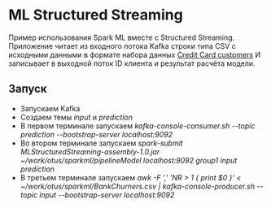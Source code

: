 # ML Structured Streaming

Пример использования Spark ML вместе с Structured Streaming.
Приложение читает из входного потока Kafka строки типа CSV с исходными данными в формате набора данных [Credit Card customers](https://www.kaggle.com/sakshigoyal7/credit-card-customers)
И записывает в выходной поток ID клиента и результат расчёта модели.

## Запуск

* Запускаем Kafka
* Создаем темы *input* и *prediction*
* В первом терминале запускаем *kafka-console-consumer.sh --topic prediction --bootstrap-server localhost:9092*
* Во втором терминале запускаем *spark-submit MLStructuredStreaming-assembly-1.0.jar ~/work/otus/sparkml/pipelineModel localhost:9092 group1 input prediction*
* В третьем терминале запускаем *awk -F ',' 'NR > 1 { print $0 }' < ~/work/otus/sparkml/BankChurners.csv | kafka-console-producer.sh --topic input --bootstrap-server localhost:9092*
